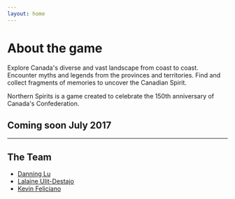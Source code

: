 ```yaml
---
layout: home
---
```

# About the game
Explore Canada's diverse and vast landscape from coast to coast.
Encounter myths and legends from the provinces and territories. Find and collect fragments of memories to uncover the Canadian Spirit.

Northern Spirits is a game created to celebrate the 150th anniversary of Canada's Confederation.

## **Coming soon July 2017**

----------
## The Team
 * [Danning Lu](http://danninglu.com/)
 * [Lalaine Ulit-Destajo](http://lalaineulitdestajo.com/)
 * [Kevin Feliciano]()
